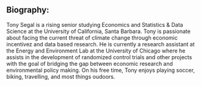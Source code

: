 ## Biography:
Tony Segal is a rising senior studying Economics and Statistics & Data Science at the University of California, Santa Barbara. Tony is passionate about facing the current threat of climate change through economic incentivez and data based research. He is currently a research assistant at the Energy and Environment Lab at the University of Chicago where he assists in the development of randomized control trials and other projects with the goal of bridging the gap between economic research and environmental policy making. On his free time, Tony enjoys playing soccer, biking, travelling, and most things oudoors. 


